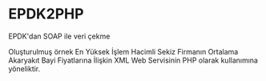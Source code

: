 # EPDK2PHP
EPDK'dan SOAP ile veri çekme

Oluşturulmuş örnek En Yüksek İşlem Hacimli Sekiz Firmanın Ortalama Akaryakıt Bayi Fiyatlarına İlişkin XML Web Servisinin PHP olarak kullanımına yöneliktir.
